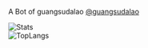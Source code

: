 A Bot of guangsudalao
[@guangsudalao](https://github.com/guangsudalao)
 
![Stats](https://github-readme-stats.vercel.app/api?username=guangsudalao233&show_icons=true&theme=ocean_dark)  
![TopLangs](https://github-readme-stats.vercel.app/api/top-langs?username=guangsudalao233&layout=compact&show_icons=true&theme=ocean_dark)
